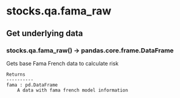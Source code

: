 # stocks.qa.fama_raw

## Get underlying data 
### stocks.qa.fama_raw() -> pandas.core.frame.DataFrame

Gets base Fama French data to calculate risk

    Returns
    ----------
    fama : pd.DataFrame
        A data with fama french model information

